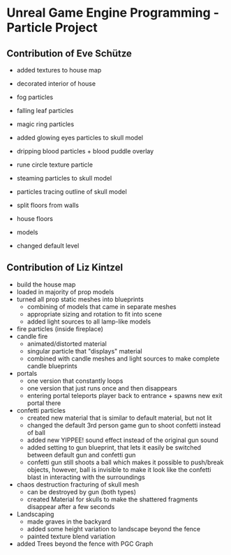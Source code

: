 # Unreal Game Engine Programming - Particle Project

## Contribution of Eve Schütze

- added textures to house map
- decorated interior of house
- fog particles
- falling leaf particles 
- magic ring particles 
- added glowing eyes particles to skull model
- dripping blood particles + blood puddle overlay
- rune circle texture particle 
- steaming particles to skull model
- particles tracing outline of skull model

- split floors from walls
- house floors
- models 
- changed default level

## Contribution of Liz Kintzel

- build the house map
- loaded in majority of prop models
- turned all prop static meshes into blueprints 
  - combining of models that came in separate meshes
  - appropriate sizing and rotation to fit into scene
  - added light sources to all lamp-like models
- fire particles (inside fireplace)
- candle fire 
  - animated/distorted material
  - singular particle that "displays" material
  - combined with candle meshes and light sources to make complete candle blueprints 
- portals
  - one version that constantly loops
  - one version that just runs once and then disappears
  - entering portal teleports player back to entrance + spawns new exit portal there
- confetti particles
  - created new material that is similar to default material, but not lit
  - changed the default 3rd person game gun to shoot confetti instead of ball
  - added new YIPPEE! sound effect instead of the original gun sound 
  - added setting to gun blueprint, that lets it easily be switched between default gun and confetti gun
  - confetti gun still shoots a ball which makes it possible to push/break objects, however, ball is invisible to make it look like the confetti blast in interacting with the surroundings
- chaos destruction fracturing of skull mesh 
  - can be destroyed by gun (both types)
  - created Material for skulls to make the shattered fragments disappear after a few seconds
- Landscaping 
  - made graves in the backyard
  - added some height variation to landscape beyond the fence
  - painted texture blend variation
- added Trees beyond the fence with PGC Graph
